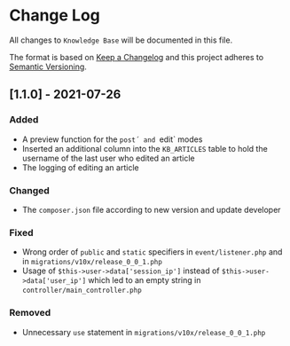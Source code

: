 # Change Log
All changes to `Knowledge Base` will be documented in this file.

The format is based on [Keep a Changelog](http://keepachangelog.com/)
and this project adheres to [Semantic Versioning](http://semver.org/).
  
## [1.1.0] - 2021-07-26

### Added
-	A preview function for the `post´ and `edit` modes
-	Inserted an additional column into the `KB_ARTICLES` table to hold the username of the last user who edited an article
-	The logging of editing an article
  
### Changed
-	The `composer.json` file according to new version and update developer
  
### Fixed
-	Wrong order of `public` and `static` specifiers in `event/listener.php` and in `migrations/v10x/release_0_0_1.php`
-	Usage of `$this->user->data['session_ip']` instead of `$this->user->data['user_ip']` which led to an empty string in `controller/main_controller.php`
  
### Removed
-	Unnecessary `use` statement in `migrations/v10x/release_0_0_1.php`
  
